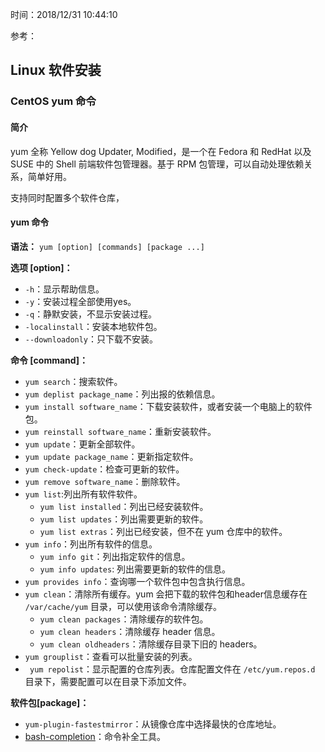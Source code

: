 时间：2018/12/31 10:44:10   

参考： 


## Linux 软件安装   

### CentOS yum 命令  

#### 简介  
yum 全称 Yellow dog Updater, Modified，是一个在 Fedora 和 RedHat 以及 SUSE 中的 Shell 前端软件包管理器。基于 RPM 包管理，可以自动处理依赖关系，简单好用。

支持同时配置多个软件仓库，

#### yum 命令    

**语法：** `yum [option] [commands] [package ...]`

**选项 [option]：**

* `-h`：显示帮助信息。
* `-y`：安装过程全部使用yes。
* `-q`：静默安装，不显示安装过程。  
* `-localinstall`：安装本地软件包。
* `--downloadonly`：只下载不安装。

**命令 [command]：** 

* `yum search`：搜索软件。
* `yum deplist package_name`：列出报的依赖信息。
* `yum install software_name`：下载安装软件，或者安装一个电脑上的软件包。
* `yum reinstall software_name`：重新安装软件。
* `yum update`：更新全部软件。
* `yum update package_name`：更新指定软件。
* `yum check-update`：检查可更新的软件。
* `yum remove software_name`：删除软件。
* `yum list`:列出所有软件软件。
	* `yum list installed`：列出已经安装软件。
	* `yum list updates`：列出需要更新的软件。
	* `yum list extras`：列出已经安装，但不在 yum 仓库中的软件。
* `yum info`：列出所有软件的信息。
	*  `yum info git`：列出指定软件的信息。
	*  `yum info updates`: 列出需要更新的软件的信息。
* `yum provides info`：查询哪一个软件包中包含执行信息。
* `yum clean`：清除所有缓存。yum 会把下载的软件包和header信息缓存在 `/var/cache/yum` 目录，可以使用该命令清除缓存。
	* `yum clean packages`：清除缓存的软件包。
	* `yum clean headers`：清除缓存 header 信息。
	* `yum clean oldheaders`：清除缓存目录下旧的 headers。
* `yum grouplist`：查看可以批量安装的列表。
* ` yum repolist`：显示配置的仓库列表。仓库配置文件在 `/etc/yum.repos.d` 目录下，需要配置可以在目录下添加文件。

**软件包[package]：**

* `yum-plugin-fastestmirror`：从镜像仓库中选择最快的仓库地址。
* [bash-completion](https://www.cyberciti.biz/faq/fedora-redhat-scientific-linuxenable-bash-completion/)：命令补全工具。 
